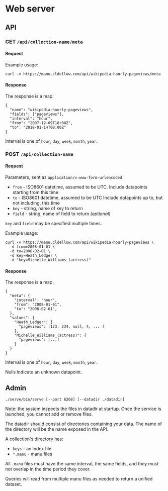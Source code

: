 # Web server

## API

### GET `/api/collection-name/meta`

#### Request

Example usage:

```
curl -v https://manu.cldellow.com/api/wikipedia-hourly-pageviews/meta
```

#### Response

The response is a map:

```
{
  "name": "wikipedia-hourly-pageviews",
  "fields": ["pageviews"],
  "interval": "hour",
  "from": "2007-12-09T18:00Z",
  "to": "2018-01-14T00:00Z"
}
```

Interval is one of `hour`, `day`, `week`, `month`, `year`.

### POST `/api/collection-name`

#### Request

Parameters, sent as `application/x-www-form-urlencoded`

* `from` - ISO8601 datetime, assumed to be UTC. Include datapoints starting from this time
* `to` - ISO8601 datetime, assumed to be UTC Include datapoints up to, but not including, this time
* `key` - string, name of key to return
* `field` - string, name of field to return _(optional)_

`key` and `field` may be specified multiple times.

Example usage:

```
curl -v https://manu.cldellow.com/api/wikipedia-hourly-pageviews \
  -d from=2008-01-01 \
  -d to=2008-02-01 \
  -d key=Heath_Ledger \
  -d "key=Michelle_Williams_(actress)"
```

#### Response

The response is a map:

```
{
  "meta": {
    "interval": "hour",
    "from": "2008-01-01",
    "to": "2008-02-01",
  },
  "values": {
    "Heath_Ledger": {
      "pageviews": [123, 234, null, 4, ... ]
    },
    "Michelle_Williams_(actress)": {
      "pageviews": [...]
    }
  }
}
```

Interval is one of `hour`, `day`, `week`, `month`, `year`.

Nulls indicate an unknown datapoint.

## Admin

`./serve/bin/serve [--port 6268] [--datadir ./datadir]`

Note: the system inspects the files in datadir at startup. Once the service
is launched, you cannot add or remove files.

The datadir should consist of directories containing your data. The
name of the directory will be the name exposed in the API.

A collection's directory has:
- `keys` - an index file
- `*.manu` - manu files

All `.manu` files must have the same interval, the same fields, 
and they must not overlap in the time period they cover.

Queries will read from multiple manu files as needed to return
a unified dataset.
